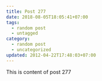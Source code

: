 ```yaml
---
title: Post 277
date: 2018-08-05T18:05:41+07:00
tags:
  - random post
  - untagged
category:
  - random post
  - uncategorized
updated: 2012-04-22T17:48:03+07:00
---
```

This is content of post 277